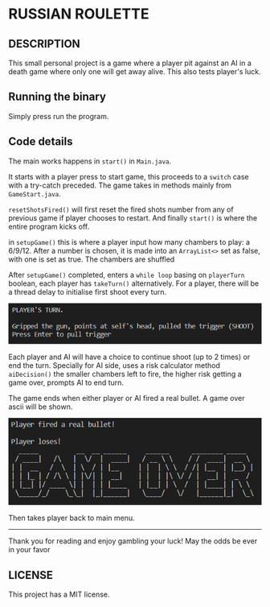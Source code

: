 # RUSSIAN ROULETTE

## DESCRIPTION
This small personal project is a game where a player pit against an AI in a death game where only one will get away alive. This also tests player's luck.

## Running the binary
Simply press run the program.

## Code details
The main works happens in `start()` in `Main.java`. 

It starts with a player press to start game, this proceeds to a `switch` case with a try-catch preceded. The game takes in methods mainly from `GameStart.java`.

`resetShotsFired()` will first reset the fired shots number from any of previous game if player chooses to restart. And finally `start()` is where the entire program kicks off.

in `setupGame()` this is where a player input how many chambers to play: a 6/9/12. After a number is chosen, it is made into an `ArrayList<>` set as false, with one is set as true. The chambers are shuffled

After `setupGame()` completed, enters a `while loop` basing on `playerTurn` boolean, each player has `takeTurn()` alternatively. For a player, there will be a thread delay to initialise first shoot every turn.

![image](/src/resources/player.png)

Each player and AI will have a choice to continue shoot (up to 2 times) or end the turn. Specially for AI side, uses a risk calculator method `aiDecision()` the smaller chambers left to fire, the higher risk getting a game over, prompts AI to end turn.

The game ends when either player or AI fired a real bullet. A game over ascii will be shown.

![image](/src/resources/gameOVer.png)

Then takes player back to main menu.

___
Thank you for reading and enjoy gambling your luck! May the odds be ever in your favor

## LICENSE
This project has a MIT license.
